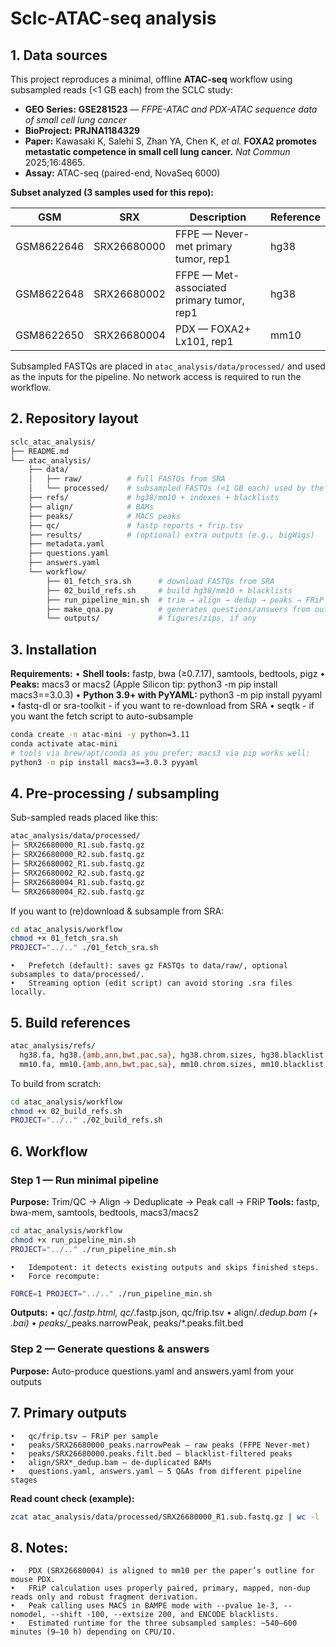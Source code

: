# Sclc-ATAC-seq analysis
## 1. Data sources
This project reproduces a minimal, offline **ATAC-seq** workflow using subsampled reads (<1 GB each) from the SCLC study:

- **GEO Series:** **GSE281523** — *FFPE-ATAC and PDX-ATAC sequence data of small cell lung cancer*
- **BioProject:** **PRJNA1184329**
- **Paper:** Kawasaki K, Salehi S, Zhan YA, Chen K, *et al.* **FOXA2 promotes metastatic competence in small cell lung cancer.** *Nat Commun* 2025;16:4865.
- **Assay:** ATAC-seq (paired-end, NovaSeq 6000)

**Subset analyzed (3 samples used for this repo):**

| GSM        | SRX         | Description                                | Reference |
|------------|-------------|--------------------------------------------|-----------|
| GSM8622646 | SRX26680000 | FFPE — Never-met primary tumor, rep1       | hg38      |
| GSM8622648 | SRX26680002 | FFPE — Met-associated primary tumor, rep1  | hg38      |
| GSM8622650 | SRX26680004 | PDX — FOXA2+ Lx101, rep1                   | mm10      |

Subsampled FASTQs are placed in `atac_analysis/data/processed/` and used as the inputs for the pipeline. No network access is required to run the workflow.
  
## 2. Repository layout
```bash
sclc_atac_analysis/
├── README.md
└── atac_analysis/
    ├── data/
    │   ├── raw/          # full FASTQs from SRA
    │   └── processed/    # subsampled FASTQs (<1 GB each) used by the workflow
    ├── refs/             # hg38/mm10 + indexes + blacklists
    ├── align/            # BAMs
    ├── peaks/            # MACS peaks
    ├── qc/               # fastp reports + frip.tsv
    ├── results/          # (optional) extra outputs (e.g., bigWigs)
    ├── metadata.yaml
    ├── questions.yaml
    ├── answers.yaml
    └── workflow/
        ├── 01_fetch_sra.sh      # download FASTQs from SRA
        ├── 02_build_refs.sh     # build hg38/mm10 + blacklists
        ├── run_pipeline_min.sh  # trim → align → dedup → peaks → FRiP
        ├── make_qna.py          # generates questions/answers from outputs
        └── outputs/             # figures/zips, if any
```
## 3. Installation

**Requirements:**
	•	**Shell tools:** fastp, bwa (≥0.7.17), samtools, bedtools, pigz
	•	**Peaks:** macs3 or macs2 (Apple Silicon tip: python3 -m pip install macs3==3.0.3)
	•	**Python 3.9+ with PyYAML:** python3 -m pip install pyyaml
	•	fastq-dl or sra-toolkit - if you want to re-download from SRA
	•	seqtk - if you want the fetch script to auto-subsample
 
```bash
conda create -n atac-mini -y python=3.11
conda activate atac-mini
# tools via brew/apt/conda as you prefer; macs3 via pip works well:
python3 -m pip install macs3==3.0.3 pyyaml
```
## 4. Pre-processing / subsampling
Sub-sampled reads placed like this:
```bash
atac_analysis/data/processed/
├─ SRX26680000_R1.sub.fastq.gz
├─ SRX26680000_R2.sub.fastq.gz
├─ SRX26680002_R1.sub.fastq.gz
├─ SRX26680002_R2.sub.fastq.gz
├─ SRX26680004_R1.sub.fastq.gz
└─ SRX26680004_R2.sub.fastq.gz
```
If you want to (re)download & subsample from SRA:
```bash
cd atac_analysis/workflow
chmod +x 01_fetch_sra.sh
PROJECT="../.." ./01_fetch_sra.sh
```
	•	Prefetch (default): saves gz FASTQs to data/raw/, optional subsamples to data/processed/.
	•	Streaming option (edit script) can avoid storing .sra files locally.
## 5. Build references 
```bash
atac_analysis/refs/
  hg38.fa, hg38.{amb,ann,bwt,pac,sa}, hg38.chrom.sizes, hg38.blacklist.bed
  mm10.fa, mm10.{amb,ann,bwt,pac,sa}, mm10.chrom.sizes, mm10.blacklist.bed
```
To build from scratch:
```bash
cd atac_analysis/workflow
chmod +x 02_build_refs.sh
PROJECT="../.." ./02_build_refs.sh
```
## 6. Workflow
### Step 1 — Run minimal pipeline

**Purpose:** Trim/QC → Align → Deduplicate → Peak call → FRiP
**Tools:** fastp, bwa-mem, samtools, bedtools, macs3/macs2
```bash
cd atac_analysis/workflow
chmod +x run_pipeline_min.sh
PROJECT="../.." ./run_pipeline_min.sh
```
	•	Idempotent: it detects existing outputs and skips finished steps.
	•	Force recompute:
 ```bash
FORCE=1 PROJECT="../.." ./run_pipeline_min.sh
```
**Outputs:**
	•	qc/*.fastp.html, qc/*.fastp.json, qc/frip.tsv
	•	align/*.dedup.bam (+ .bai)
	•	peaks/*_peaks.narrowPeak, peaks/*.peaks.filt.bed
### Step 2 — Generate questions & answers
**Purpose:** Auto-produce questions.yaml and answers.yaml from your outputs

## 7. Primary outputs
	•	qc/frip.tsv — FRiP per sample
	•	peaks/SRX26680000_peaks.narrowPeak — raw peaks (FFPE Never-met)
	•	peaks/SRX26680000.peaks.filt.bed — blacklist-filtered peaks
	•	align/SRX*_dedup.bam — de-duplicated BAMs
	•	questions.yaml, answers.yaml — 5 Q&As from different pipeline stages
**Read count check (example):**
```bash
zcat atac_analysis/data/processed/SRX26680000_R1.sub.fastq.gz | wc -l
```

## 8. Notes:
	•	PDX (SRX26680004) is aligned to mm10 per the paper’s outline for mouse PDX.
	•	FRiP calculation uses properly paired, primary, mapped, non-dup reads only and robust fragment derivation.
	•	Peak calling uses MACS in BAMPE mode with --pvalue 1e-3, --nomodel, --shift -100, --extsize 200, and ENCODE blacklists.
	•	Estimated runtime for the three subsampled samples: ~540–600 minutes (9–10 h) depending on CPU/IO.
